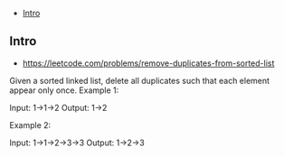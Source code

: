 - [Intro](#intro)

## Intro

- https://leetcode.com/problems/remove-duplicates-from-sorted-list

Given a sorted linked list, delete all duplicates such that each element appear only once.
Example 1:

Input: 1->1->2
Output: 1->2

Example 2:

Input: 1->1->2->3->3
Output: 1->2->3

